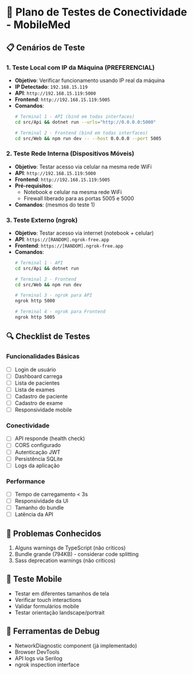 # 🧪 Plano de Testes de Conectividade - MobileMed

## 📋 **Cenários de Teste**

### **1. Teste Local com IP da Máquina (PREFERENCIAL)**
- **Objetivo**: Verificar funcionamento usando IP real da máquina
- **IP Detectado**: `192.168.15.119`
- **API**: `http://192.168.15.119:5000`
- **Frontend**: `http://192.168.15.119:5005`
- **Comandos**:
  ```bash
  # Terminal 1 - API (bind em todas interfaces)
  cd src/Api && dotnet run --urls="http://0.0.0.0:5000"

  # Terminal 2 - Frontend (bind em todas interfaces)
  cd src/Web && npm run dev -- --host 0.0.0.0 --port 5005
  ```

### **2. Teste Rede Interna (Dispositivos Móveis)**
- **Objetivo**: Testar acesso via celular na mesma rede WiFi
- **API**: `http://192.168.15.119:5000`
- **Frontend**: `http://192.168.15.119:5005`
- **Pré-requisitos**:
  - Notebook e celular na mesma rede WiFi
  - Firewall liberado para as portas 5005 e 5000
- **Comandos**: (mesmos do teste 1)

### **3. Teste Externo (ngrok)**
- **Objetivo**: Testar acesso via internet (notebook + celular)
- **API**: `https://[RANDOM].ngrok-free.app`
- **Frontend**: `https://[RANDOM].ngrok-free.app`
- **Comandos**:
  ```bash
  # Terminal 1 - API
  cd src/Api && dotnet run

  # Terminal 2 - Frontend
  cd src/Web && npm run dev

  # Terminal 3 - ngrok para API
  ngrok http 5000

  # Terminal 4 - ngrok para Frontend
  ngrok http 5005
  ```

## 🔍 **Checklist de Testes**

### **Funcionalidades Básicas**
- [ ] Login de usuário
- [ ] Dashboard carrega
- [ ] Lista de pacientes
- [ ] Lista de exames
- [ ] Cadastro de paciente
- [ ] Cadastro de exame
- [ ] Responsividade mobile

### **Conectividade**
- [ ] API responde (health check)
- [ ] CORS configurado
- [ ] Autenticação JWT
- [ ] Persistência SQLite
- [ ] Logs da aplicação

### **Performance**
- [ ] Tempo de carregamento < 3s
- [ ] Responsividade da UI
- [ ] Tamanho do bundle
- [ ] Latência da API

## 🚨 **Problemas Conhecidos**
1. Alguns warnings de TypeScript (não críticos)
2. Bundle grande (794KB) - considerar code splitting
3. Sass deprecation warnings (não críticos)

## 📱 **Teste Mobile**
- Testar em diferentes tamanhos de tela
- Verificar touch interactions
- Validar formulários mobile
- Testar orientação landscape/portrait

## 🔧 **Ferramentas de Debug**
- NetworkDiagnostic component (já implementado)
- Browser DevTools
- API logs via Serilog
- ngrok inspection interface